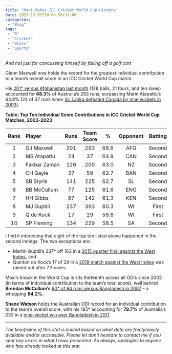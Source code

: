 ```yaml
---
title: "Maxi Makes ICC Cricket World Cup History"
date: 2023-12-02T10:04:58+11:00
categories:
 - "Blog"
tags:
 - "R"
 - "Cricket" 
 - "Stats"
 - "Sports"
---
```


*And not just for concussing himself by falling off a golf cart*

<!--more-->

Glenn Maxwell now holds the record for the greatest individual contribution to a team’s overall score in an ICC Cricket World Cup match.

His [201* versus Afghanistan last month](https://www.cricketworldcup.com/video/3774118) (128 balls, 21 fours, and ten sixes) accounted for **68.3%** of Australia’s 293 runs, surpassing Marin Atapattu’s 64.9% (24 of 37 runs when [Sri Lanka defeated Canada by nine wickets in 2003](https://www.espncricinfo.com/series/icc-world-cup-2002-03-61124/canada-vs-sri-lanka-18th-match-65251/full-scorecard)).

**Table: Top Ten Individual Score Contributions in ICC Cricket World Cup Matches, 2003-2023**

<center>

| Rank | Player       | Runs | Team Score | %    | Opponent | Batting |
| :--: | :----------- | :--: | :--------: | :--: | :------: | :-----: |
| 1    | GJ Maxwell   | 201  | 293        | 68.6 | AFG      | Second  |
| 2    | MS Atapattu  | 24   | 37         | 64.9 | CAN      | Second  |
| 3    | Fakhar Zaman | 126  | 200        | 63.0 | NZ       | Second  |
| 4    | CH Gayle     | 37   | 59         | 62.7 | BAN      | Second  |
| 5    | SB Styris    | 141	 | 225        | 62.7 | SL       | Second  |
| 6    | BB McCullum  | 77   | 125        | 61.6 | ENG      | Second  |
| 7    | HH Gibbs     | 87   | 142        | 61.3 | KEN      | Second  |
| 8    | MJ Guptill   | 237  | 393        | 60.3 | WI       | First   |
| 9    | Q de Kock    | 17   | 29         | 58.6 | WI       | First   |
| 10   | SP Fleming   | 134  | 229        | 58.5 | SA       | Second  |

</center>

I find it interesting that eight of the top ten listed above happened in the second innings. The two exceptions are:
- Martin Guptill’s 237* off 163 in a [2015 quarter final against the West Indies](https://www.espncricinfo.com/series/icc-cricket-world-cup-2014-15-509587/new-zealand-vs-west-indies-4th-quarter-final-656489/full-scorecard), and 
- Quinton de Kock’s 17 of 29 in a [2019 match against the West Indies](https://www.espncricinfo.com/series/icc-cricket-world-cup-2019-1144415/south-africa-vs-west-indies-15th-match-1144497/full-scorecard) was rained out after 7.3 overs. 

Maxi’s knock in the World Cup is sits thirteenth across all ODIs since 2002 (in terms of individual contribution to the team’s total score), well behind **Brendan McCullum’s** [80* of 94 runs versus Bangladesh in 2007](https://www.espncricinfo.com/series/bangladesh-tour-of-new-zealand-2007-08-300412/new-zealand-vs-bangladesh-3rd-odi-300428/full-scorecard) – a whopping **84.2%**. 

**Shane Watson** holds the Australian ODI record for an individual contribution to the team’s overall score, with his 185* accounting for **79.7%** of Australia’s 232 in a [nine-wicket win over Bangladesh in 2011](https://www.espncricinfo.com/series/australia-tour-of-bangladesh-2011-503357/bangladesh-vs-australia-2nd-odi-503364/full-scorecard). 

--- 

*The timeframe of this stat is limited based on what data are freely/easily available and/or accessible. Please let don’t hesitate to contact me if you spot any errors in what I have presented. As always, apologies to anyone who has already looked at this stat.*
